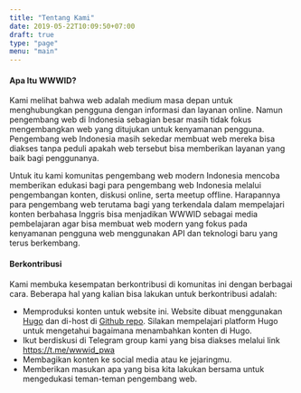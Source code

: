 ```yaml
---
title: "Tentang Kami"
date: 2019-05-22T10:09:50+07:00
draft: true
type: "page"
menu: "main"
---
```


#### Apa Itu WWWID?

Kami melihat bahwa web adalah medium masa depan untuk menghubungkan pengguna dengan informasi dan layanan online. Namun pengembang web di Indonesia sebagian besar masih tidak fokus mengembangkan web yang ditujukan untuk kenyamanan pengguna. Pengembang web Indonesia masih sekedar membuat web mereka bisa diakses tanpa peduli apakah web tersebut bisa memberikan layanan yang baik bagi penggunanya.

Untuk itu kami komunitas pengembang web modern Indonesia mencoba memberikan edukasi bagi para pengembang web Indonesia melalui pengembangan konten, diskusi online, serta meetup offline. Harapannya para pengembang web terutama bagi yang terkendala dalam mempelajari konten berbahasa Inggris bisa menjadikan WWWID sebagai media pembelajaran agar bisa membuat web modern yang fokus pada kenyamanan pengguna web menggunakan API dan teknologi baru yang terus berkembang.

#### Berkontribusi
Kami membuka kesempatan berkontribusi di komunitas ini dengan berbagai cara. Beberapa hal yang kalian bisa lakukan untuk berkontribusi adalah:

* Memproduksi konten untuk website ini. Website dibuat menggunakan [Hugo](https://gohugo.io) dan di-host di [Github repo](https://github.com/w3id/wwwid.org). Silakan mempelajari platform Hugo untuk mengetahui bagaimana menambahkan konten di Hugo.
* Ikut berdiskusi di Telegram group kami yang bisa diakses melalui link https://t.me/wwwid_pwa
* Membagikan konten ke social media atau ke jejaringmu.
* Memberikan masukan apa yang bisa kita lakukan bersama untuk mengedukasi teman-teman pengembang web.

